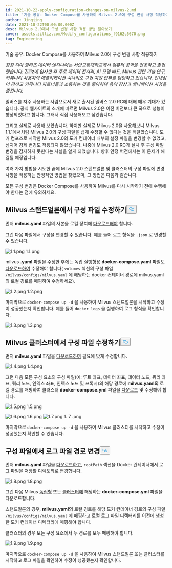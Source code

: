 ```yaml
---
id: 2021-10-22-apply-configuration-changes-on-milvus-2.md
title: '기술 공유: Docker Compose를 사용하여 Milvus 2.0에 구성 변경 사항 적용하기'
author: Jingjing
date: 2021-10-22T00:00:00.000Z
desc: Milvus 2.0에서 구성 변경 사항 적용 방법 알아보기
cover: assets.zilliz.com/Modify_configurations_f9162c5670.png
tag: Engineering
---
```

<custom-h1>기술 공유: Docker Compose를 사용하여 Milvus 2.0에 구성 변경 사항 적용하기</custom-h1><p><em>징징 지아 질리즈 데이터 엔지니어는 서안교통대학교에서 컴퓨터 공학을 전공하고 졸업했습니다. Zilliz에 입사한 후 주로 데이터 전처리, AI 모델 배포, Milvus 관련 기술 연구, 커뮤니티 사용자의 애플리케이션 시나리오 구현 지원 업무를 담당하고 있습니다. 인내심이 강하고 커뮤니티 파트너들과 소통하는 것을 좋아하며 음악 감상과 애니메이션 시청을 즐깁니다.</em></p>
<p>밀버스를 자주 사용하는 사람으로서 새로 출시된 밀버스 2.0 RC에 대해 매우 기대가 컸습니다. 공식 웹사이트의 소개에 따르면 Milvus 2.0은 이전 버전보다 큰 폭으로 성능이 향상되었다고 합니다. 그래서 직접 사용해보고 싶었습니다.</p>
<p>그리고 실제로 사용해 보았습니다.  하지만 실제로 Milvus 2.0을 사용해보니 Milvus 1.1.1에서처럼 Milvus 2.0의 구성 파일을 쉽게 수정할 수 없다는 것을 깨달았습니다. 도커 컴포즈로 시작한 Milvus 2.0의 도커 컨테이너 내부의 설정 파일을 변경할 수 없었고, 심지어 강제 변경도 적용되지 않았습니다. 나중에 Milvus 2.0 RC가 설치 후 구성 파일 변경을 감지하지 못한다는 사실을 알게 되었습니다. 향후 안정 버전에서는 이 문제가 해결될 예정입니다.</p>
<p>여러 가지 방법을 시도한 끝에 Milvus 2.0 스탠드얼론 및 클러스터의 구성 파일에 변경 사항을 적용하는 안정적인 방법을 찾았으며, 그 방법은 다음과 같습니다.</p>
<p>모든 구성 변경은 Docker Compose를 사용하여 Milvus를 다시 시작하기 전에 수행해야 한다는 점에 유의하세요.</p>
<h2 id="Modify-configuration-file-in-Milvus-standalone" class="common-anchor-header">Milvus 스탠드얼론에서 구성 파일 수정하기<button data-href="#Modify-configuration-file-in-Milvus-standalone" class="anchor-icon" translate="no">
      <svg translate="no"
        aria-hidden="true"
        focusable="false"
        height="20"
        version="1.1"
        viewBox="0 0 16 16"
        width="16"
      >
        <path
          fill="#0092E4"
          fill-rule="evenodd"
          d="M4 9h1v1H4c-1.5 0-3-1.69-3-3.5S2.55 3 4 3h4c1.45 0 3 1.69 3 3.5 0 1.41-.91 2.72-2 3.25V8.59c.58-.45 1-1.27 1-2.09C10 5.22 8.98 4 8 4H4c-.98 0-2 1.22-2 2.5S3 9 4 9zm9-3h-1v1h1c1 0 2 1.22 2 2.5S13.98 12 13 12H9c-.98 0-2-1.22-2-2.5 0-.83.42-1.64 1-2.09V6.25c-1.09.53-2 1.84-2 3.25C6 11.31 7.55 13 9 13h4c1.45 0 3-1.69 3-3.5S14.5 6 13 6z"
        ></path>
      </svg>
    </button></h2><p>먼저 <strong>milvus.yaml</strong> 파일의 사본을 로컬 장치에 <a href="https://github.com/milvus-io/milvus/blob/master/configs/milvus.yaml">다운로드해야</a> 합니다.</p>
<p>그런 다음 파일에서 구성을 변경할 수 있습니다. 예를 들어 로그 형식을 <code translate="no">.json</code> 로 변경할 수 있습니다.</p>
<p>
  
   <span class="img-wrapper"> <img translate="no" src="https://assets.zilliz.com/1_1_ee4a16a3ee.png" alt="1.1.png" class="doc-image" id="1.1.png" />
   </span> <span class="img-wrapper"> <span>1.1.png</span> </span></p>
<p>milvus <strong>.yaml</strong> 파일을 수정한 후에는 독립 실행형용 <strong>docker-compose.yaml</strong> 파일도 <a href="https://github.com/milvus-io/milvus/blob/master/deployments/docker/standalone/docker-compose.yml">다운로드하여</a> 수정해야 합니다( <code translate="no">volumes</code> 섹션의 구성 파일 <code translate="no">/milvus/configs/milvus.yaml</code> 에 해당하는 docker 컨테이너 경로에 milvus.yaml의 로컬 경로를 매핑하여 수정하세요).</p>
<p>
  
   <span class="img-wrapper"> <img translate="no" src="https://assets.zilliz.com/1_2_5e7c73708c.png" alt="1.2.png" class="doc-image" id="1.2.png" />
   </span> <span class="img-wrapper"> <span>1.2.png</span> </span></p>
<p>마지막으로 <code translate="no">docker-compose up -d</code> 을 사용하여 Milvus 스탠드얼론을 시작하고 수정이 성공했는지 확인합니다. 예를 들어 <code translate="no">docker logs</code> 을 실행하여 로그 형식을 확인합니다.</p>
<p>
  
   <span class="img-wrapper"> <img translate="no" src="https://assets.zilliz.com/1_3_a0406df3ab.png" alt="1.3.png" class="doc-image" id="1.3.png" />
   </span> <span class="img-wrapper"> <span>1.3.png</span> </span></p>
<h2 id="Modify-configuration-file-in-Milvus-cluster" class="common-anchor-header">Milvus 클러스터에서 구성 파일 수정하기<button data-href="#Modify-configuration-file-in-Milvus-cluster" class="anchor-icon" translate="no">
      <svg translate="no"
        aria-hidden="true"
        focusable="false"
        height="20"
        version="1.1"
        viewBox="0 0 16 16"
        width="16"
      >
        <path
          fill="#0092E4"
          fill-rule="evenodd"
          d="M4 9h1v1H4c-1.5 0-3-1.69-3-3.5S2.55 3 4 3h4c1.45 0 3 1.69 3 3.5 0 1.41-.91 2.72-2 3.25V8.59c.58-.45 1-1.27 1-2.09C10 5.22 8.98 4 8 4H4c-.98 0-2 1.22-2 2.5S3 9 4 9zm9-3h-1v1h1c1 0 2 1.22 2 2.5S13.98 12 13 12H9c-.98 0-2-1.22-2-2.5 0-.83.42-1.64 1-2.09V6.25c-1.09.53-2 1.84-2 3.25C6 11.31 7.55 13 9 13h4c1.45 0 3-1.69 3-3.5S14.5 6 13 6z"
        ></path>
      </svg>
    </button></h2><p>먼저 <strong>milvus.yaml</strong> 파일을 <a href="https://github.com/milvus-io/milvus/blob/master/configs/milvus.yaml">다운로드하여</a> 필요에 맞게 수정합니다.</p>
<p>
  
   <span class="img-wrapper"> <img translate="no" src="https://assets.zilliz.com/1_4_758b182846.png" alt="1.4.png" class="doc-image" id="1.4.png" />
   </span> <span class="img-wrapper"> <span>1.4.png</span> </span></p>
<p>그런 다음 모든 구성 요소의 구성 파일(예: 루트 좌표, 데이터 좌표, 데이터 노드, 쿼리 좌표, 쿼리 노드, 인덱스 좌표, 인덱스 노드 및 프록시)의 해당 경로에 <strong>milvus.yaml의</strong> 로컬 경로를 매핑하여 클러스터 <strong>docker-compose.yml</strong> 파일을 <a href="https://github.com/milvus-io/milvus/blob/master/deployments/docker/cluster/docker-compose.yml">다운로드</a> 및 수정해야 합니다.</p>
<p>
  
   <span class="img-wrapper"> <img translate="no" src="https://assets.zilliz.com/1_5_80e15811b8.png" alt="1.5.png" class="doc-image" id="1.5.png" />
   </span> <span class="img-wrapper"> <span>1.5.png</span> </span></p>
<p>
  
   <span class="img-wrapper"> <img translate="no" src="https://assets.zilliz.com/1_6_b2f3e4e47f.png" alt="1.6.png" class="doc-image" id="1.6.png" />
   </span> <span class="img-wrapper"> <span>1.6.png</span> </span> <span class="img-wrapper"> <img translate="no" src="https://assets.zilliz.com/1_7_4d1eb5e1e5.png" alt="1.7.png" class="doc-image" id="1.7.png" /></span> <span class="img-wrapper">1. </span> <span class="img-wrapper">7 <span>.png</span> </span></p>
<p>마지막으로 <code translate="no">docker-compose up -d</code> 을 사용하여 Milvus 클러스터를 시작하고 수정이 성공했는지 확인할 수 있습니다.</p>
<h2 id="Change-log-file-path-in-configuration-file" class="common-anchor-header">구성 파일에서 로그 파일 경로 변경<button data-href="#Change-log-file-path-in-configuration-file" class="anchor-icon" translate="no">
      <svg translate="no"
        aria-hidden="true"
        focusable="false"
        height="20"
        version="1.1"
        viewBox="0 0 16 16"
        width="16"
      >
        <path
          fill="#0092E4"
          fill-rule="evenodd"
          d="M4 9h1v1H4c-1.5 0-3-1.69-3-3.5S2.55 3 4 3h4c1.45 0 3 1.69 3 3.5 0 1.41-.91 2.72-2 3.25V8.59c.58-.45 1-1.27 1-2.09C10 5.22 8.98 4 8 4H4c-.98 0-2 1.22-2 2.5S3 9 4 9zm9-3h-1v1h1c1 0 2 1.22 2 2.5S13.98 12 13 12H9c-.98 0-2-1.22-2-2.5 0-.83.42-1.64 1-2.09V6.25c-1.09.53-2 1.84-2 3.25C6 11.31 7.55 13 9 13h4c1.45 0 3-1.69 3-3.5S14.5 6 13 6z"
        ></path>
      </svg>
    </button></h2><p>먼저 <strong>milvus.yaml</strong> 파일을 <a href="https://github.com/milvus-io/milvus/blob/master/configs/milvus.yaml">다운로드하고</a>, <code translate="no">rootPath</code> 섹션을 Docker 컨테이너에서 로그 파일을 저장할 디렉토리로 변경합니다.</p>
<p>
  
   <span class="img-wrapper"> <img translate="no" src="https://assets.zilliz.com/1_8_e3bdc4843f.png" alt="1.8.png" class="doc-image" id="1.8.png" />
   </span> <span class="img-wrapper"> <span>1.8.png</span> </span></p>
<p>그런 다음 Milvus <a href="https://github.com/milvus-io/milvus/blob/master/deployments/docker/standalone/docker-compose.yml">독립형</a> 또는 <a href="https://github.com/milvus-io/milvus/blob/master/deployments/docker/cluster/docker-compose.yml">클러스터에</a> 해당하는 <strong>docker-compose.yml</strong> 파일을 다운로드합니다.</p>
<p>스탠드얼론의 경우, <strong>milvus.yaml의</strong> 로컬 경로를 해당 도커 컨테이너 경로의 구성 파일 <code translate="no">/milvus/configs/milvus.yaml</code> 에 매핑하고 로컬 로그 파일 디렉터리를 이전에 생성한 도커 컨테이너 디렉터리에 매핑해야 합니다.</p>
<p>클러스터의 경우 모든 구성 요소에서 두 경로를 모두 매핑해야 합니다.</p>
<p>
  
   <span class="img-wrapper"> <img translate="no" src="https://assets.zilliz.com/1_9_22d8929d92.png" alt="1.9.png" class="doc-image" id="1.9.png" />
   </span> <span class="img-wrapper"> <span>1.9.png</span> </span></p>
<p>마지막으로 <code translate="no">docker-compose up -d</code> 을 사용하여 Milvus 스탠드얼론 또는 클러스터를 시작하고 로그 파일을 확인하여 수정이 성공했는지 확인합니다.</p>
